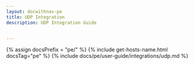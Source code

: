 ```yaml
---
layout: docwithnav-pe
title: UDP Integration
description: UDP Integration Guide 


---
```

{% assign docsPrefix = "pe/" %}
{% include get-hosts-name.html docsTag="pe" %}
{% include docs/pe/user-guide/integrations/udp.md %}
